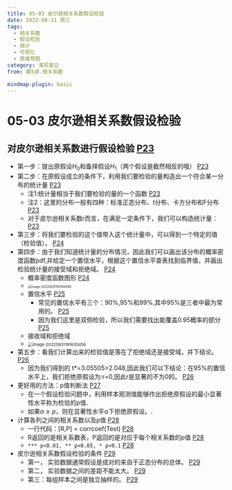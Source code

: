 ```yaml
---
title: 05-03 皮尔逊相关系数假设检验
date: 2022-08-31 周三
tags:
  - 相关系数
  - 假设检验
  - 统计
  - 可视化
  - 思维导图
category: 清风笔记
from: 第5讲.相关系数

mindmap-plugin: basic
---
```


# 05-03 皮尔逊相关系数假设检验

## 对皮尔逊相关系数进行假设检验 [P23](bookxnotepro://opennote/?nb=%7B74ba079b-dc86-437a-a324-14c1f04f6077%7D&book=b7680d14c17d2fcd87890f9896ec7967&page=23&x=281&y=71&id=52&uuid=0585277451520fab286e9102c6f56c8d)
- 第一步：提出原假设$H_0$和备择假设$H_1$（两个假设是截然相反的哦） [P23](bookxnotepro://opennote/?nb=%7B74ba079b-dc86-437a-a324-14c1f04f6077%7D&book=b7680d14c17d2fcd87890f9896ec7967&page=23&x=420&y=117&id=53&uuid=de7fa0be92f9e2cc548e87daec69a7e9)
- 第二步：在原假设成立的条件下，利用我们要检验的量构造出一个符合某一分布的统计量 [P23](bookxnotepro://opennote/?nb=%7B74ba079b-dc86-437a-a324-14c1f04f6077%7D&book=b7680d14c17d2fcd87890f9896ec7967&page=23&x=420&y=234&id=54&uuid=2242893c19684750b8ddcebbafba91b4)
   - 注1:统计量相当于我们要检验的量的一个函数 [P23](bookxnotepro://opennote/?nb=%7B74ba079b-dc86-437a-a324-14c1f04f6077%7D&book=b7680d14c17d2fcd87890f9896ec7967&page=23&x=311&y=264&id=55&uuid=579d41374febbce8eb552fe1f7a86e1f)
   - 注2：这里的分布一般有四种：标准正态分布、t分布、卡方分布和F分布 [P23](bookxnotepro://opennote/?nb=%7B74ba079b-dc86-437a-a324-14c1f04f6077%7D&book=b7680d14c17d2fcd87890f9896ec7967&page=23&x=420&y=294&id=56&uuid=0b9a88b07829142ef9a61528df954f72)
   - 对于皮尔逊相关系数r而言，在满足一定条件下，我们可以构造统计量： [P23](bookxnotepro://opennote/?nb=%7B74ba079b-dc86-437a-a324-14c1f04f6077%7D&book=b7680d14c17d2fcd87890f9896ec7967&page=23&x=420&y=322&id=57&uuid=9a15d9de3c353b00aeca09688ccd6ccb)
- 第三步：将我们要检验的这个值带入这个统计量中，可以得到一个特定的值（检验值）。 [P24](bookxnotepro://opennote/?nb=%7B74ba079b-dc86-437a-a324-14c1f04f6077%7D&book=b7680d14c17d2fcd87890f9896ec7967&page=24&x=420&y=123&id=58&uuid=212ff3c0245c4c7c669ecce8b70bf84c)
- 第四步：由于我们知道统计量的分布情况，因此我们可以画出该分布的概率密度函数pdf,并给定一个置信水平，根据这个置信水平查表找到临界值，并画出检验统计量的接受域和拒绝域。 [P24](bookxnotepro://opennote/?nb=%7B74ba079b-dc86-437a-a324-14c1f04f6077%7D&book=b7680d14c17d2fcd87890f9896ec7967&page=24&x=420&y=233&id=59&uuid=0c33decb22f103c730e03951b819578f)
   - 概率密度函数图形 [P24](bookxnotepro://opennote/?nb=%7B74ba079b-dc86-437a-a324-14c1f04f6077%7D&book=b7680d14c17d2fcd87890f9896ec7967&page=24&x=578&y=271&id=61&uuid=a7c203a704dee95c61ed61931cfcb4c1)
   - <img src="C:\Users\wei\Pictures\Markdown\第5讲.相关系数\image-20220831191550490.png" alt="image-20220831191550490" style="zoom: 50%;" />
   - 置信水平 [P25](bookxnotepro://opennote/?nb=%7B74ba079b-dc86-437a-a324-14c1f04f6077%7D&book=b7680d14c17d2fcd87890f9896ec7967&page=25&x=237&y=179&id=63&uuid=89fad7a330e3e5f44289adf0f58bfcf2)
      - 常见的置信水平有三个：90%,95%和99%,其中95%是三者中最为常用的。 [P25](bookxnotepro://opennote/?nb=%7B74ba079b-dc86-437a-a324-14c1f04f6077%7D&book=b7680d14c17d2fcd87890f9896ec7967&page=25&x=420&y=179&id=64&uuid=c7aed82df75c293e04005b80cb0427f2)
      - 因为我们这里是双侧检验，所以我们需要找出能覆盖0.95概率的部分 [P25](bookxnotepro://opennote/?nb=%7B74ba079b-dc86-437a-a324-14c1f04f6077%7D&book=b7680d14c17d2fcd87890f9896ec7967&page=25&x=420&y=206&id=65&uuid=8d92f6e85a1cc3dae503100f9f888add)
   - 接收域和拒绝域
   - <img src="C:\Users\wei\Pictures\Markdown\第5讲.相关系数\image-20220831191635456.png" alt="image-20220831191635456" style="zoom:67%;" />
- 第五步：看我们计算出来的检验值是落在了拒绝域还是接受域，并下结论。 [P26](bookxnotepro://opennote/?nb=%7B74ba079b-dc86-437a-a324-14c1f04f6077%7D&book=b7680d14c17d2fcd87890f9896ec7967&page=26&x=420&y=142&id=66&uuid=f1081666ca994dd2be3e9e880dbc08b7)
   - 因为我们得到的 t*=3.05505>2.048,因此我们可以下结论：在95%的置信水平上，我们拒绝原假设为:r=0,因此r是显著的不为0的。 [P26](bookxnotepro://opennote/?nb=%7B74ba079b-dc86-437a-a324-14c1f04f6077%7D&book=b7680d14c17d2fcd87890f9896ec7967&page=26&x=420&y=183&id=67&uuid=9b9edd916624a91b997e1a25e7f21c69)
- 更好用的方法：p值判断法 [P27](bookxnotepro://opennote/?nb=%7B74ba079b-dc86-437a-a324-14c1f04f6077%7D&book=b7680d14c17d2fcd87890f9896ec7967&page=27&x=246&y=70&id=70&uuid=22355ccd776585337f89ca86e03e9080)
   - 在一个假设检验问题中，利用样本观测值能够作出拒绝原假设的最小显著性水平称为检验的p值．
   - 如果$\alpha \ge p$，则在显著性水平α下拒绝原假设。.
- 计算各列之间的相关系数以及p值 [P28](bookxnotepro://opennote/?nb=%7B74ba079b-dc86-437a-a324-14c1f04f6077%7D&book=b7680d14c17d2fcd87890f9896ec7967&page=28&x=288&y=70&id=71&uuid=f348f1caa091be313a4d35f5cfc18ba4)
   - 一行代码：[R,P] = corrcoef(Test) [P28](bookxnotepro://opennote/?nb=%7B74ba079b-dc86-437a-a324-14c1f04f6077%7D&book=b7680d14c17d2fcd87890f9896ec7967&page=28&x=258&y=124&id=72&uuid=782248e6689768e12ca98d2e3b29f19c)
   - R返回的是相关系数表，P返回的是对应于每个相关系数的p值 [P28](bookxnotepro://opennote/?nb=%7B74ba079b-dc86-437a-a324-14c1f04f6077%7D&book=b7680d14c17d2fcd87890f9896ec7967&page=28&x=377&y=145&id=73&uuid=c08ccb06fcd5a1aedb54a4f75eb1b52a)
   - `*** p<0.01, ** p<0.05, * p<0.1` [P28](bookxnotepro://opennote/?nb=%7B74ba079b-dc86-437a-a324-14c1f04f6077%7D&book=b7680d14c17d2fcd87890f9896ec7967&page=28&x=669&y=466&id=74&uuid=7b9d5fffa624642cb80f2cd9aaddb7ea)
- 皮尔逊相关系数假设检验的条件 [P29](bookxnotepro://opennote/?nb=%7B74ba079b-dc86-437a-a324-14c1f04f6077%7D&book=b7680d14c17d2fcd87890f9896ec7967&page=29&x=281&y=71&id=75&uuid=cd518d7793ec8206c4037a7e26baa95a)
   - 第一， 实验数据通常假设是成对的来自于正态分布的总体。 [P29](bookxnotepro://opennote/?nb=%7B74ba079b-dc86-437a-a324-14c1f04f6077%7D&book=b7680d14c17d2fcd87890f9896ec7967&page=29&x=344&y=154&id=76&uuid=749f7c162d6bf8001ced0995357e3a5f)
   - 第二， 实验数据之间的差距不能太大。 [P29](bookxnotepro://opennote/?nb=%7B74ba079b-dc86-437a-a324-14c1f04f6077%7D&book=b7680d14c17d2fcd87890f9896ec7967&page=29&x=263&y=241&id=77&uuid=0debb8ae621850093f386ee5834b8a74)
   - 第三：每组样本之间是独立抽样的。 [P29](bookxnotepro://opennote/?nb=%7B74ba079b-dc86-437a-a324-14c1f04f6077%7D&book=b7680d14c17d2fcd87890f9896ec7967&page=29&x=252&y=305&id=78&uuid=90997062a8c47ca287821d928f3c33a9)